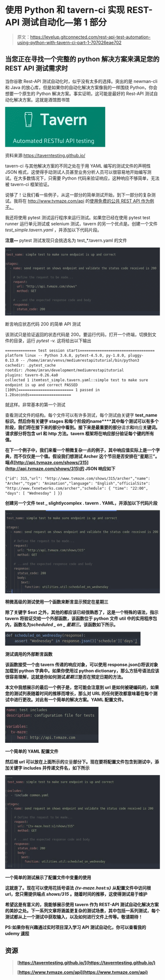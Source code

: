 # 使用 Python 和 tavern-ci 实现 REST-API 测试自动化—第 1 部分

> 原文：<https://levelup.gitconnected.com/rest-api-test-automation-using-python-with-tavern-ci-part-1-707026eae702>

## 当您正在寻找一个完整的 python 解决方案来满足您的 REST API 测试需求时

当你谷歌 Rest-API 测试自动化时，似乎没有太多的选择。突出的是 newman-cli 和 Java 的放心库，但是如果你的自动化解决方案像我的一样围绕 Python，你会想要一个原生的 Python 解决方案。事实证明，这可能是最好的 Rest-API 测试自动化解决方案。这就是酒馆图书馆

![](img/434ef055445f93154de2fb9453c8dac6.png)

资料来源:https://taverntesting.github.io/

tavern-ci 与其他解决方案的不同之处在于用 YAML 编写的测试文件的声明性 JSON 格式，这使得手动测试人员甚至业务分析人员可以很容易地开始编写测试。在大多数情况下，只需要 Python 代码来验证响应，这种响应不够简单，无法被 tavern-ci 框架验证。

说够了！让我们看一些例子，从这一部分的简单测试开始，到下一部分的复杂测试。我将在 http://www.tvmaze.com/api 的[使用免费的公共 REST API 作为例子。](http://www.tvmaze.com/api)

我还将使用 pytest 测试运行程序来运行测试。如果您已经在使用 pytest test runner 运行单元测试或 selenium 测试，tavern 的另一个优点是。创建一个文件 *test_simple.tavern.yaml* ，并添加以下代码片段。

**注意—** pytest 测试发现只会挑选名为 test_*.tavern.yaml 的文件

![](img/999ede780cbee6938296f7b00032e551.png)

断言响应状态代码 200 的简单 API 测试

该测试只是验证返回的状态代码是 200。要运行代码，打开一个终端，切换到文件的目录，运行 *pytest -v.* 这将给出以下输出

```
============== test session starts================================== 
platform linux -- Python 3.6.8, pytest-4.5.0, py-1.8.0, pluggy-
0.13.0 -- /home/imran/venvs/mediumrestapitutorial/bin/python3
cachedir: .pytest_cache
rootdir: /home/imran/development/mediumrestapitutorial
plugins: tavern-0.26.4a0
collected 1 itemtest_simple.tavern.yaml::simple test to make sure endpoint is up and correct PASSED           [100%]========================= 1 passed in 1.28seconds===================
```

就这样。非常基本的第一个测试

查看测试文件的结构。每个文件可以有许多测试，每个测试由关键字 **test_name 标识。**然后你有关键字 **stages** 和每个阶段的**name****其中每个测试可以有多个阶段，我们将在接下来的部分中看到。接下来是最重要的部分**请求**和**响应**关键词。请求部分将包含 url 和 http 方法。tavern 框架将在响应部分验证每个键的所有值。**

**在下一个例子中，我们来看一个稍微复杂一点的例子，其中响应值实际上是一个字典，而不仅仅是一个值。假设我们想测试 Archer 这个节目是否安排在“星期三”。端点[http://api.tvmaze.com/shows/315](http://api.tvmaze.com/shows/315)的 JSON 响应如下**

```
{"id": 315,"url": "http://www.tvmaze.com/shows/315/archer","name": "Archer","type": "Animation","language": "English","officialSite": "http://www.fxnetworks.com/archer","schedule": { "time": "22:00", "days": [ "Wednesday" ] }}
```

**创建另一个文件 test _ slightlycomplex . tavern . YAML，并添加以下代码片段**

**![](img/e6d6e89f8c8982070ddc958e5778689e.png)**

**稍微高级的测试使用一个函数来断言显示预定在星期三**

**除了关键字 **$ext** 之外，其他的都应该已经很熟悉了，这是一个特殊的语法，指示 tavern 将验证交给一个外部函数，该函数位于 python 文件 util 中的实用程序包内，函数名为*scheduled _ on _ 星期三*。该函数如下所示。**

**![](img/94c6fc8429be997f820d879b13f46daf.png)**

**测试调用的外部断言函数**

**该函数接受一个由 tavern 传递的响应对象，可以使用 response.json()将该对象加载到 python 字典中。如果你使用过 python dictionary，那么方括号语法应该很容易理解，这就是你如何测试*星期三*是否在预定日期的方法。**

**本文中我想展示的最后一个例子是，您可能会注意到 url 是如何被硬编码的，如果您的测试列表随着时间的推移而增长，那么对 URL 的任何更改都意味着在每个测试中进行更改。对此有一个简单的解决方案。YAML 配置文件。**

**![](img/dde0242f12bf7600386033f923a8103e.png)**

**一个简单的 YAML 配置文件**

**然后根 url 可以放在上面所示的**变量**部分下。现在要将配置文件包含到测试中，添加关键字 **includes** 并传递文件名，如下所示**

**![](img/cd6ba1180cc95b473a247f07d10129f1.png)**

**一个简单的测试展示了配置文件中变量的使用**

**这就是了。现在可以使用花括号语法 *{tv-maze.host:s}* 从配置文件中访问根 url，您只需提供端点 *shows/315* 。随着时间的推移，这使得测试易于维护**

**希望这是有意义的，我能够展示使用 tavern 作为 REST-API 测试自动化解决方案的美妙之处。下一系列文章将涵盖更复杂的测试场景，其中包括一系列测试，每个测试都从上一个测试中获取输入，以及如何进行文件上传等。敬请期待！**

**PS:如果你有兴趣通过实时项目深入学习 API 测试自动化，你可以查看我的 udemy [课程](https://www.udemy.com/course/api-test-automation-using-python-with-tavern-ci/?referralCode=7D4E22A93C0D4EDC73F5)**

## **资源**

> **[https://taverntesting.github.io/](https://taverntesting.github.io/)**
> 
> **[https://www.tvmaze.com/api](https://www.tvmaze.com/api)**